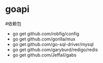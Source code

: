 # goapi


#依赖包
* go get github.com/robfig/config
* go get github.com/gorilla/mux
* go get github.com/go-sql-driver/mysql
* go get github.com/garyburd/redigo/redis
* go get github.com/Jeffail/gabs